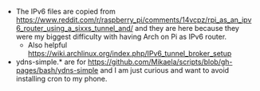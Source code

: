 * The IPv6 files are copied from https://www.reddit.com/r/raspberry_pi/comments/14vcpz/rpi_as_an_ipv6_router_using_a_sixxs_tunnel_and/
  and they are here because they were my biggest difficulty with having
Arch on Pi as IPv6 router.
    * Also helpful
      https://wiki.archlinux.org/index.php/IPv6_tunnel_broker_setup
* ydns-simple.\* are for https://github.com/Mikaela/scripts/blob/gh-pages/bash/ydns-simple and I am just curious and want to avoid installing cron to
  my phone.
